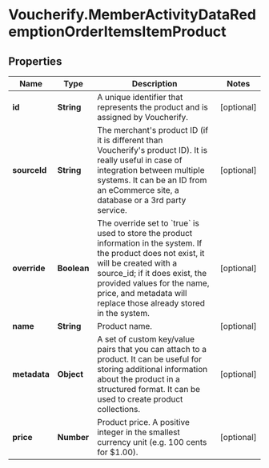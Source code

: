 # Voucherify.MemberActivityDataRedemptionOrderItemsItemProduct

## Properties

Name | Type | Description | Notes
------------ | ------------- | ------------- | -------------
**id** | **String** | A unique identifier that represents the product and is assigned by Voucherify. | [optional] 
**sourceId** | **String** | The merchant&#39;s product ID (if it is different than Voucherify&#39;s product ID). It is really useful in case of integration between multiple systems. It can be an ID from an eCommerce site, a database or a 3rd party service. | [optional] 
**override** | **Boolean** | The override set to &#x60;true&#x60; is used to store the product information in the system. If the product does not exist, it will be created with a source_id; if it does exist, the provided values for the name, price, and metadata will replace those already stored in the system. | [optional] 
**name** | **String** | Product name. | [optional] 
**metadata** | **Object** | A set of custom key/value pairs that you can attach to a product. It can be useful for storing additional information about the product in a structured format. It can be used to create product collections. | [optional] 
**price** | **Number** | Product price. A positive integer in the smallest currency unit (e.g. 100 cents for $1.00). | [optional] 


